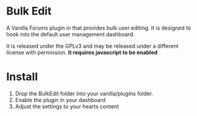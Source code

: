 Bulk Edit
=========
A Vanilla Forums plugin in that provides bulk user editing. It is designed to hook into the default user management dashboard.

It is released under the GPLv3 and may be released under a different license with permission. **It requires javascript to be enabled**

Install
=======
1.	Drop the BulkEdit folder into your vanilla/plugins folder.
2.	Enable the plugin in your dashboard
3.	Adjust the settings to your hearts content